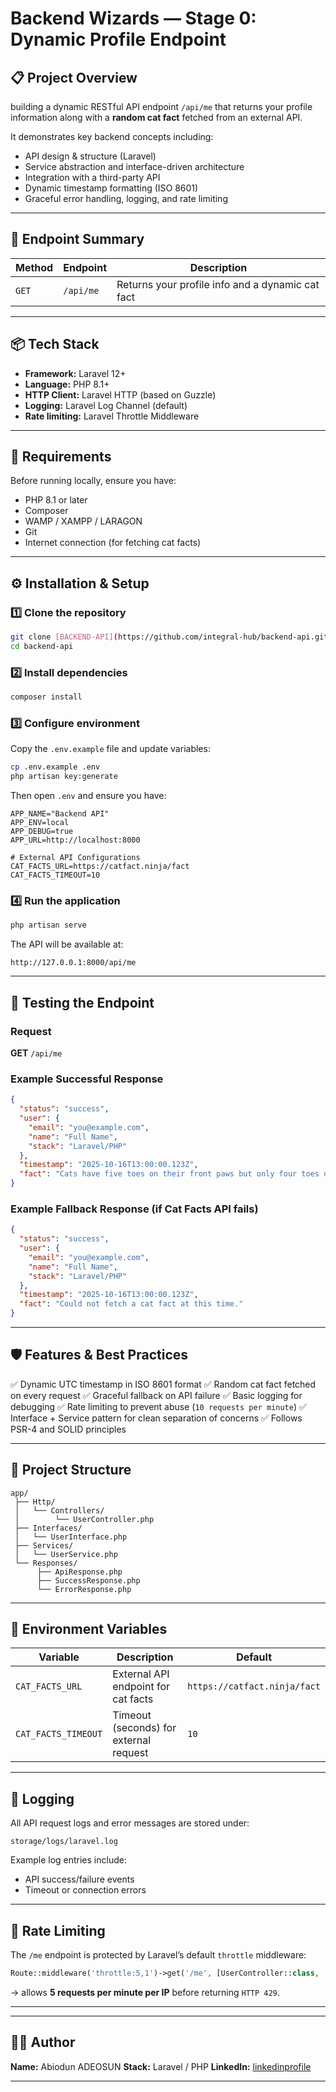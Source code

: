 
# Backend Wizards — Stage 0: Dynamic Profile Endpoint

## 📋 Project Overview

building a dynamic RESTful API endpoint `/api/me` that returns your profile information along with a **random cat fact** fetched from an external API.

It demonstrates key backend concepts including:

* API design & structure (Laravel)
* Service abstraction and interface-driven architecture
* Integration with a third-party API
* Dynamic timestamp formatting (ISO 8601)
* Graceful error handling, logging, and rate limiting

---

## 🚀 Endpoint Summary

| Method | Endpoint  | Description                                      |
| ------ | --------- | ------------------------------------------------ |
| `GET`  | `/api/me` | Returns your profile info and a dynamic cat fact |

---

## 📦 Tech Stack

* **Framework:** Laravel 12+
* **Language:** PHP 8.1+
* **HTTP Client:** Laravel HTTP (based on Guzzle)
* **Logging:** Laravel Log Channel (default)
* **Rate limiting:** Laravel Throttle Middleware

---

## 🧰 Requirements

Before running locally, ensure you have:

* PHP 8.1 or later
* Composer
* WAMP / XAMPP / LARAGON
* Git
* Internet connection (for fetching cat facts)

---

## ⚙️ Installation & Setup

### 1️⃣ Clone the repository

```bash
git clone [BACKEND-API](https://github.com/integral-hub/backend-api.git)
cd backend-api
```

### 2️⃣ Install dependencies

```bash
composer install
```

### 3️⃣ Configure environment

Copy the `.env.example` file and update variables:

```bash
cp .env.example .env
php artisan key:generate
```

Then open `.env` and ensure you have:

```env
APP_NAME="Backend API"
APP_ENV=local
APP_DEBUG=true
APP_URL=http://localhost:8000

# External API Configurations
CAT_FACTS_URL=https://catfact.ninja/fact
CAT_FACTS_TIMEOUT=10
```

### 4️⃣ Run the application

```bash
php artisan serve
```

The API will be available at:

```
http://127.0.0.1:8000/api/me
```

---

## 🧪 Testing the Endpoint

### Request

**GET** `/api/me`

### Example Successful Response

```json
{
  "status": "success",
  "user": {
    "email": "you@example.com",
    "name": "Full Name",
    "stack": "Laravel/PHP"
  },
  "timestamp": "2025-10-16T13:00:00.123Z",
  "fact": "Cats have five toes on their front paws but only four toes on their back paws."
}
```

### Example Fallback Response (if Cat Facts API fails)

```json
{
  "status": "success",
  "user": {
    "email": "you@example.com",
    "name": "Full Name",
    "stack": "Laravel/PHP"
  },
  "timestamp": "2025-10-16T13:00:00.123Z",
  "fact": "Could not fetch a cat fact at this time."
}
```

---

## 🛡️ Features & Best Practices

✅ Dynamic UTC timestamp in ISO 8601 format
✅ Random cat fact fetched on every request
✅ Graceful fallback on API failure
✅ Basic logging for debugging
✅ Rate limiting to prevent abuse (`10 requests per minute`)
✅ Interface + Service pattern for clean separation of concerns
✅ Follows PSR-4 and SOLID principles

---

## 🧩 Project Structure

```
app/
 ├── Http/
 │   └── Controllers/
 │        └── UserController.php
 ├── Interfaces/
 │   └── UserInterface.php
 ├── Services/
 │   └── UserService.php
 └── Responses/
      ├── ApiResponse.php
      ├── SuccessResponse.php
      └── ErrorResponse.php
```

---

## 🔧 Environment Variables

| Variable            | Description                            | Default                      |
| ------------------- | -------------------------------------- | ---------------------------- |
| `CAT_FACTS_URL`     | External API endpoint for cat facts    | `https://catfact.ninja/fact` |
| `CAT_FACTS_TIMEOUT` | Timeout (seconds) for external request | `10`                          |

---

## 📜 Logging

All API request logs and error messages are stored under:

```
storage/logs/laravel.log
```

Example log entries include:

* API success/failure events
* Timeout or connection errors

---

## 🚦 Rate Limiting

The `/me` endpoint is protected by Laravel’s default `throttle` middleware:

```php
Route::middleware('throttle:5,1')->get('/me', [UserController::class, 'show']);
```

→ allows **5 requests per minute per IP** before returning `HTTP 429`.

---


---

## 🧑‍💻 Author

**Name:** Abiodun ADEOSUN
**Stack:** Laravel / PHP
**LinkedIn:** [linkedinprofile](https://linkedin.com/in/adeosunemer025)

---

